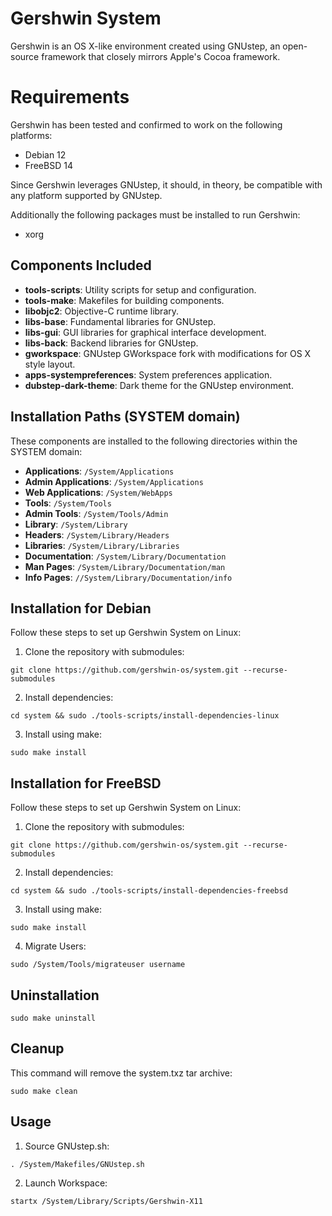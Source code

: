 # Gershwin System

Gershwin is an OS X-like environment created using GNUstep, an open-source framework that closely mirrors Apple's Cocoa framework. 

# Requirements

Gershwin has been tested and confirmed to work on the following platforms:

* Debian 12
* FreeBSD 14

Since Gershwin leverages GNUstep, it should, in theory, be compatible with any platform supported by GNUstep.

Additionally the following packages must be installed to run Gershwin:

* xorg

## Components Included

- **tools-scripts**: Utility scripts for setup and configuration.
- **tools-make**: Makefiles for building components.
- **libobjc2**: Objective-C runtime library.
- **libs-base**: Fundamental libraries for GNUstep.
- **libs-gui**: GUI libraries for graphical interface development.
- **libs-back**: Backend libraries for GNUstep.
- **gworkspace**: GNUstep GWorkspace fork with modifications for OS X style layout.
- **apps-systempreferences**: System preferences application.
- **dubstep-dark-theme**: Dark theme for the GNUstep environment.

## Installation Paths (SYSTEM domain)

These components are installed to the following directories within the SYSTEM domain:

- **Applications**: `/System/Applications`
- **Admin Applications**: `/System/Applications`
- **Web Applications**: `/System/WebApps`
- **Tools**: `/System/Tools`
- **Admin Tools**: `/System/Tools/Admin`
- **Library**: `/System/Library`
- **Headers**: `/System/Library/Headers`
- **Libraries**: `/System/Library/Libraries`
- **Documentation**: `/System/Library/Documentation`
- **Man Pages**: `/System/Library/Documentation/man`
- **Info Pages**: `//System/Library/Documentation/info`

## Installation for Debian

Follow these steps to set up Gershwin System on Linux:

1. Clone the repository with submodules:

```
git clone https://github.com/gershwin-os/system.git --recurse-submodules
```

2. Install dependencies:
```
cd system && sudo ./tools-scripts/install-dependencies-linux
```

3. Install using make:
```
sudo make install
```

## Installation for FreeBSD

Follow these steps to set up Gershwin System on Linux:

1. Clone the repository with submodules:

```
git clone https://github.com/gershwin-os/system.git --recurse-submodules
```

2. Install dependencies:
```
cd system && sudo ./tools-scripts/install-dependencies-freebsd
```

3. Install using make:
```
sudo make install
```

4. Migrate Users:
```
sudo /System/Tools/migrateuser username
```

## Uninstallation

```
sudo make uninstall
```

## Cleanup

This command will remove the system.txz tar archive:

```
sudo make clean
```

## Usage

1. Source GNUstep.sh:
```
. /System/Makefiles/GNUstep.sh 
```

2. Launch Workspace:
```
startx /System/Library/Scripts/Gershwin-X11
```
